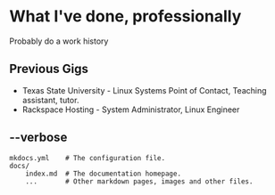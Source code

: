 # What I've done, professionally

Probably do a work history

## Previous Gigs

* Texas State University - Linux Systems Point of Contact, Teaching assistant, tutor.
* Rackspace Hosting - System Administrator, Linux Engineer

## --verbose

    mkdocs.yml    # The configuration file.
    docs/
        index.md  # The documentation homepage.
        ...       # Other markdown pages, images and other files.
